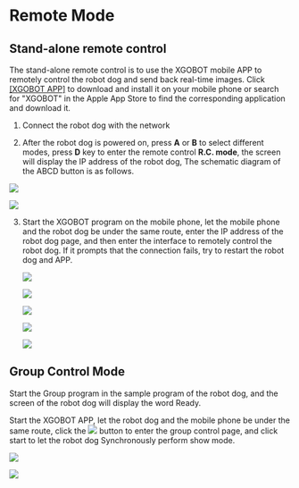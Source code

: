 ﻿---
sidebar_position: 4
sidebar_label: Remote Mode
---

# Remote Mode

 ## Stand-alone remote control

The stand-alone remote control is to use the XGOBOT mobile APP to remotely control the robot dog and send back real-time images. Click [\[XGOBOT APP\]](https://drive.google.com/drive/folders/1dKgBIZHAHC7wmxSXXiN11KBBO8YB_MlC) to download and install it on your mobile phone or search for "XGOBOT" in the Apple App Store to find the corresponding application and download it.

1. Connect the robot dog with the network

2. After the robot dog is powered on, press **A** or **B** to select different modes, press **D** key to enter the remote control **R.C. mode**, the screen will display the IP address of the robot dog, The schematic diagram of the ABCD button is as follows.

![](https://wiki-media-ef.oss-cn-hongkong.aliyuncs.com/i18n/en/docusaurus-plugin-content-docs/current/pico/cm4-xgo-robot-kit/images/cm4-xgo-control-01.png)

![](https://wiki-media-ef.oss-cn-hongkong.aliyuncs.com/i18n/en/docusaurus-plugin-content-docs/current/pico/cm4-xgo-robot-kit/images/cm4-xgo-control-02.png)



3. Start the XGOBOT program on the mobile phone, let the mobile phone and the robot dog be under the same route, enter the IP address of the robot dog page, and then enter the interface to remotely control the robot dog. If it prompts that the connection fails, try to restart the robot dog and APP.



   ![](https://wiki-media-ef.oss-cn-hongkong.aliyuncs.com/i18n/en/docusaurus-plugin-content-docs/current/pico/cm4-xgo-robot-kit/images/cm4-xgo-control-03.png)



   ![](https://wiki-media-ef.oss-cn-hongkong.aliyuncs.com/i18n/en/docusaurus-plugin-content-docs/current/pico/cm4-xgo-robot-kit/images/cm4-xgo-control-04.png)



   ![](https://wiki-media-ef.oss-cn-hongkong.aliyuncs.com/i18n/en/docusaurus-plugin-content-docs/current/pico/cm4-xgo-robot-kit/images/cm4-xgo-control-05.png)



   ![](https://wiki-media-ef.oss-cn-hongkong.aliyuncs.com/i18n/en/docusaurus-plugin-content-docs/current/pico/cm4-xgo-robot-kit/images/cm4-xgo-control-06.png)



   ![](https://wiki-media-ef.oss-cn-hongkong.aliyuncs.com/i18n/en/docusaurus-plugin-content-docs/current/pico/cm4-xgo-robot-kit/images/cm4-xgo-control-07.png)

## Group Control Mode

Start the Group program in the sample program of the robot dog, and the screen of the robot dog will display the word Ready.

Start the XGOBOT APP, let the robot dog and the mobile phone be under the same route, click the ![](https://wiki-media-ef.oss-cn-hongkong.aliyuncs.com/i18n/en/docusaurus-plugin-content-docs/current/pico/cm4-xgo-robot-kit/images/cm4-xgo-control-08.png) button to enter the group control page, and click start to let the robot dog Synchronously perform show mode.


![](https://wiki-media-ef.oss-cn-hongkong.aliyuncs.com/i18n/en/docusaurus-plugin-content-docs/current/pico/cm4-xgo-robot-kit/images/cm4-xgo-control-09.png)

![](https://wiki-media-ef.oss-cn-hongkong.aliyuncs.com/i18n/en/docusaurus-plugin-content-docs/current/pico/cm4-xgo-robot-kit/images/cm4-xgo-control-10.png)
